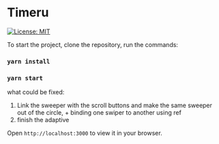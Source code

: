 # Timeru

[![License: MIT](https://img.shields.io/badge/License-MIT-yellow.svg)](https://opensource.org/licenses/MIT)

To start the project, clone the repository, run the commands:

### `yarn install`

### `yarn start`

what could be fixed:
1. Link the sweeper with the scroll buttons and make the same sweeper out of the circle, + binding one swiper to another using ref
2. finish the adaptive

Open `http://localhost:3000` to view it in your browser.
